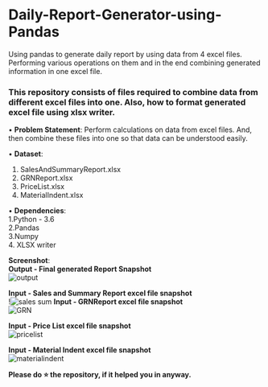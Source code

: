 # Daily-Report-Generator-using-Pandas
Using pandas to generate daily report by using data from 4 excel files. Performing various operations on them and in the end combining generated information in one excel file.


### This repository consists of files required to combine data from different excel files into one. Also, how to format generated excel file using xlsx writer.



• __Problem Statement__:
  Perform calculations on data from excel files. And, then combine these files into one so that data can be understood easily.
  
• __Dataset__:
 
 1. SalesAndSummaryReport.xlsx
 2. GRNReport.xlsx
 3. PriceList.xlsx
 4. MaterialIndent.xlsx
 
• __Dependencies__: <br />
  1.Python - 3.6 <br />
  2.Pandas <br /> 
  3.Numpy <br />
  4. XLSX writer <br />
 
__Screenshot__:<br />
  **Output - Final generated Report Snapshot**  <br />
  ![output](https://user-images.githubusercontent.com/36062668/95073072-e01d4400-0729-11eb-97f7-c53dcfb43a93.png)
  
  **Input - Sales and Summary Report excel file snapshot**<br />
  !![sales sum](https://user-images.githubusercontent.com/36062668/95072619-1c03d980-0729-11eb-81bf-b55c8cfdebb4.png)
  **Input - GRNReport excel file snapshot**<br />
  ![GRN](https://user-images.githubusercontent.com/36062668/95073084-e4496180-0729-11eb-88d6-fa3435018365.png)

   **Input - Price List excel file snapshot**<br />
    ![pricelist](https://user-images.githubusercontent.com/36062668/95073089-e4e1f800-0729-11eb-8e52-104d2733cfbd.png)

  **Input - Material Indent excel file snapshot**<br />
  ![materialindent](https://user-images.githubusercontent.com/36062668/95073083-e3183480-0729-11eb-9e40-26da86fe7ff5.png)
 



**Please do ⭐ the repository, if it helped you in anyway.**
